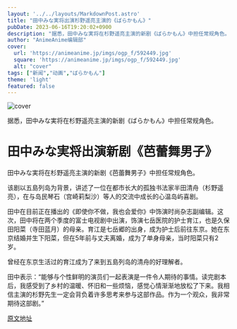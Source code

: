 ```yaml
---
layout: '../../layouts/MarkdownPost.astro'
title: "田中みな実将出演杉野遥亮主演的《ばらかもん》"
pubDate: 2023-06-16T19:20:02+0900
description: "据悉，田中みな実将在杉野遥亮主演的新剧《ばらかもん》中担任常规角色。"
author: "AnimeAnime编辑部"
cover:
  url: 'https://animeanime.jp/imgs/ogp_f/592449.jpg'
  square: 'https://animeanime.jp/imgs/ogp_f/592449.jpg'
  alt: "cover"
tags: ["新闻","动画","ばらかもん"]
theme: 'light'
featured: false
---
```


![cover](https://animeanime.jp/imgs/ogp_f/592449.jpg)

据悉，田中みな実将在杉野遥亮主演的新剧《ばらかもん》中担任常规角色。

# 田中みな実将出演新剧《芭蕾舞男子》

田中みな実将在杉野遥亮主演的新剧《芭蕾舞男子》中担任常规角色。

该剧以五島列岛为背景，讲述了一位在都市长大的孤独书法家半田清舟（杉野遥亮），在与岛民琴石（宫崎莉梨沙）等人的交流中成长的心温岛屿喜剧。

田中在目前正在播出的《即使你不做，我也会爱你》中饰演时尚杂志副编辑。这次，田中将在两个季度的富士电视剧中出演，饰演七岳医院的护士育江，也是久保田阳菜（寺田蓝月）的母亲。育江是七岳郷的出身，成为护士后前往东京。她在东京结婚并生下阳菜，但在5年前与丈夫离婚，成为了单身母亲，当时阳菜只有2岁。

曾经在东京生活过的育江成为了来到五島列岛的清舟的好理解者。

田中表示：“能够与个性鲜明的演员们一起表演是一件令人期待的事情。读完剧本后，我感受到了乡村的温暖、怀旧和一些烦恼，感觉心情渐渐地放松了下来。我相信主演的杉野先生一定会背负着许多思考来参与这部作品。作为一个观众，我非常期待这部剧。”

  [原文地址](https://animeanime.jp/article/2023/06/16/77970.html)